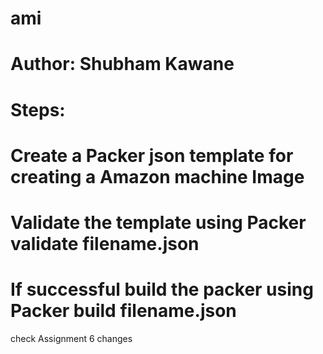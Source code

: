 # ami
# Author: Shubham Kawane

# Steps: 

# Create a Packer json template for creating a Amazon machine Image

# Validate the template using Packer validate filename.json

# If successful build the packer using  Packer build filename.json
check Assignment 6 changes

